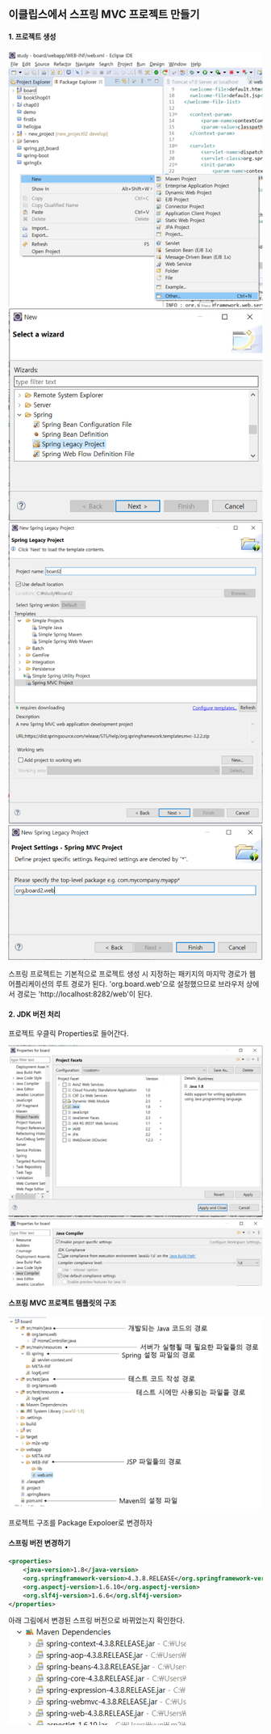 ## 이클립스에서 스프링 MVC 프로젝트 만들기
#### 1. 프로젝트 생성

<img src="picture/그림1.png"/>
<img src="picture/그림2.png"/>
<img src="picture/그림3.png"/>
<img src="picture/그림4.png"/>

스프링 프로젝트는 기본적으로 프로젝트 생성 시 지정하는 패키지의 마지막 경로가 웹 어플리케이션의 루트 경로가 된다. 'org.board.web'으로 설정했으므로 브라우저 상에서 경로는 'http://localhost:8282/web'이 된다.

#### 2. JDK 버전 처리
프로젝트 우클릭 Properties로 들어간다.

<img src="picture/그림5.png"/>
<img src="picture/그림6.png"/>

#### 스프링 MVC 프로젝트 템플릿의 구조
<img src="picture/그림7.png"/>

프로젝트 구조를 Package Expoloer로 변경하자

#### 스프링 버전 변경하기
```xml
<properties>
    <java-version>1.8</java-version>
    <org.springframework-version>4.3.8.RELEASE</org.springframework-version>
    <org.aspectj-version>1.6.10</org.aspectj-version>
    <org.slf4j-version>1.6.6</org.slf4j-version>
</properties>
```
아래 그림에서 변경된 스프링 버전으로 바뀌었는지 확인한다.
<img src="picture/그림8.png"/>

